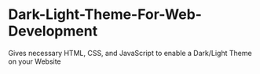 # Dark-Light-Theme-For-Web-Development
Gives necessary HTML, CSS, and JavaScript to enable a Dark/Light Theme on your Website

